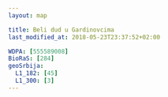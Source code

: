 ```yaml
---
layout: map

title: Beli dud u Gardinovcima
last_modified_at: 2018-05-23T23:37:52+02:00

WDPA: [555589008]
BioRaS: [284]
geoSrbija:
  L1_182: [45]
  L1_300: [3]
---
```

